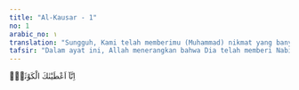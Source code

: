 ```yaml
---
title: "Al-Kausar - 1"
no: 1
arabic_no: ١
translation: "Sungguh, Kami telah memberimu (Muhammad) nikmat yang banyak."
tafsir: "Dalam ayat ini, Allah menerangkan bahwa Dia telah memberi Nabi Muhammad nikmat dan anugerah yang tidak dapat dihitung banyaknya dan tidak dapat dinilai tinggi mutunya, walaupun (orang musyrik) memandang hina dan tidak menghargai pemberian itu disebabkan kekurangan akal dan pengertian mereka. Pemberian itu berupa kenabian, agama yang benar, petunjuk-petunjuk dan jalan yang lurus yang membawa kepada kebahagiaan hidup di dunia dan di akhirat.\n\nOrang-orang musyrik di Mekah dan orang-orang munafik di Medinah mencemoohkan dan mencaci-maki Nabi saw sebagai berikut:\n\n1.Pengikut-pengikut Muhammad saw terdiri dari orang-orang biasa yang tidak mempunyai kedudukan. Kalau agama yang dibawanya itu benar, tentu yang menjadi pengikut-pengikutnya orang-orang mulia yang berkedudukan di antara mereka. Ucapan ini bukanlah suatu keanehan, karena kaum Nuh juga dahulu kala telah menyatakan yang demikian kepada Nabi Nuh as sebagaimana firman Allah:\n\nMaka berkatalah para pemuka yang kafir dari kaumnya, \"Kami tidak melihat engkau, melainkan hanyalah seorang manusia (biasa) seperti kami, dan kami tidak melihat orang yang mengikuti engkau, melainkan orang yang hina dina di antara kami yang lekas percaya. Kami tidak melihat kamu memiliki suatu kelebihan apa pun atas kami, bahkan kami menganggap kamu adalah orang pendusta.\" (Hud/11 : 27)\n\nSunnatullah yang berlaku di antara hamba-hamba Allah bahwa mereka yang cepat menerima panggilan para rasul adalah orang-orang biasa atau orang lemah karena mereka tidak takut kehilangan pangkat atau kedudukan, karena tidak mempunyai keduanya. Dari itu pertentangan terus-menerus terjadi antara yang merasa terpandang dengan para rasul, tetapi Allah senantiasa membantu para rasul-Nya dan menunjang dakwah mereka.\n\nBegitulah sikap penduduk Mekah terhadap dakwah Nabi Muhammad. Pembesar-pembesar dan orang-orang yang berkedudukan tidak mau mengikuti Nabi karena benci kepada beliau dan terhadap orang-orang biasa yang menjadi pengikut beliau.\n\n2.Orang-orang Mekah bila melihat anak-anak Nabi Muhammad meninggal dunia, mereka berkata, \"Sebutan Muhammad akan lenyap dan ia akan mati punah.\" Mereka mengira bahwa kematian itu suatu kekurangan lalu mereka mengejek Nabi dan berusaha menjauhkan manusia dari beliau.\n\n3.Orang-orang Mekah bila melihat suatu musibah atau kesulitan yang menimpa pengikut-pengikut Nabi, bergembira dan bersenang hati. Mereka menunggu kehancuran para pengikut Nabi, sehingga kedudukan mereka semula yang telah diguncangkan oleh agama baru itu kembali mereka peroleh.\n\nPada surah ini, Allah menyampaikan kepada rasul-Nya, bahwa tuduhan-tuduhan yang dilontarkan oleh orang-orang musyrik itu adalah suatu prasangka yang tidak ada artinya sama sekali. Namun semua itu adalah untuk membersihkan jiwa-jiwa yang masih dapat dipengaruhi oleh isu-isu tersebut dan untuk mematahkan tipu daya orang-orang musyrik, agar mereka mengetahui bahwa perjuangan Nabi saw pasti akan menang dan pengikut-pengikut beliau pasti akan bertambah banyak. \n\nAl-Kautsar diartikan sebagai sungai di surga yang dianugerahkan Allah kepada Nabi Muhammad, dan ada pula yang berpendapat bahwa al-kautsar bermakna kebaikan yang banyak."
---
```

اِنَّآ اَعْطَيْنٰكَ الْكَوْثَرَۗ